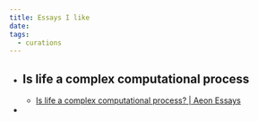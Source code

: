 ```yaml
---
title: Essays I like
date: 
tags:
  - curations
---
```

- Is life a complex computational process
	- 
	- [Is life a complex computational process? | Aeon Essays](https://aeon.co/essays/is-life-a-complex-computational-process)
- 
